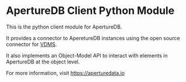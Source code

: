 # ApertureDB Client Python Module

This is the python client module for ApertureDB.

It provides a connector to AperetureDB instances using 
the open source connector for [VDMS](https://github.com/IntelLabs/vdms).

It also implements an Object-Model API to interact with 
elements in ApertureDB at the object level.
 
For more information, visit https://aperturedata.io

